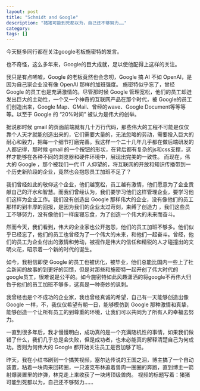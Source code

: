 ```yaml
---
layout: post
title: "Schmidt and Google"
description: "猪猪可能到死都以为，自己还不够努力……"
category: 
tags: []
---
```


今天挺多同行都在关注google老板施密特的发言。

也不奇怪，这么多年来，Google的巨大成就，足以使他配得上这样的关注。

我只是有点唏嘘，Google 的老板竟然也会念叨，Google 搞 AI 不如 OpenAI，是因为自己家企业没有像 OpenAI 那样的加班强度。
施密特似乎忘了，曾经 Google 的员工也是充满激情的。尽管那时候 Google 管理宽松，他们的员工却迸发出巨大的主动性，一个又一个神奇的互联网产品在那个时代，被 Google的员工们创造出来，Google Map、GMail、曾经的wave、Google Document等等等等。以至于 Google 的 “20%时间” 被认为是伟大的创举。

据说那时候 gmail 的页面前端就有几十万行代码，那些伟大的工程不可能是仅仅靠个人天才就能创造出来的，它们需要大量的，无法忽略的劳动，需要投入巨大的耐心和毅力，把每一个细节打磨完善。我这样一个二十几年几乎都在做后端研发的人都记得，那时候 gmail 的一个按钮的形状，在背后都有复杂的js和css支撑，这样才能够在各种不同的浏览器和硬件环境中，展现出完美的一致性。
而现在，伟大的 Google ，那个被我们一代 IT 人仰望的，将互联网的开放和知识传播带到一个历史新阶段的企业，竟然也会抱怨员工加班不足了？

我们曾经如此的敬仰这个企业，他们越宽松，员工越有激情，他们愿意为了企业贡献自己的汗水和智慧。而我们曾经认为，我们要学习他们这样管理企业，要学习他们这样为企业工作。我们没有创造出 Google 那样伟大的企业，没有像他们的员工那样的到丰厚的回报，是因为我们的企业太过苛刻，束缚了创造力 ，我们这些员工不够努力，没有像他们一样废寝忘食，为了创造一个伟大的未来而奋斗。

然而今天，我们看到，伟大的企业家也公开抱怨，他们的员工加班不够多。他们似乎已经忘了，他们的员工也曾经为了一个伟大的未来，和他们一起奋斗。曾经，他们的员工为企业付出的激情和劳动，被视作是伟大的信任和精锐的人才碰撞出的文明火花，昭示着一个新的时代的诞生。

如今，我相信即使 Google 的员工也被优化，被毕业，他们总能比国内一些上了社会新闻的故事的到更好的回馈，但是对那些和施密特一起开创了伟大时代的google员工，很难说是公平的。如今施密特如此风趣潇洒的将google不再伟大归咎于他们的员工加班不够多，这真是一种奇妙的讽刺。

我曾经也是个不成功的企业家，我也曾经真诚的希望，自己有一天能够创造出像 Google 一样，不，我仅仅希望有朝一日，能够模仿到 Google 那种激情和真挚，能够创造一个让所有员工的到尊重的环境，让我们可以共同为了所有人的幸福去努力。

一直到很多年后，我才慢慢明白，成功真的是一个充满随机性的事情，如果我们做错了什么，我们几乎总是会失败，但是成功者，也未必能真的解释清楚自己为何成功。否则为何伟大的 Google 都开始关注员工是否加够了班。

昨天，我在小红书刷到一个搞笑视频，塞尔达传说的王国之泪，博主搞了一个自动装置，粘着一块肉来回转圈，一只波克布林追着兽肉一圈圈的奔跑，直到博主一箭射爆装置里的炸弹，林克走上来收获了一块烤顶级兽肉。
视频的标题写着：猪猪可能到死都以为，自己还不够努力……